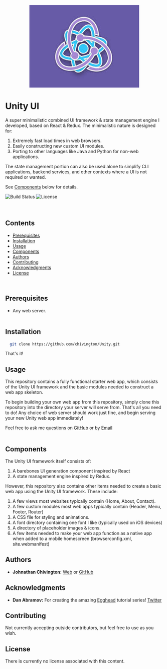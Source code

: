 <p align="center">
  <img width='350' src='https://github.com/chivington/Unity/blob/main/imgs/unity.jpg' alt='Unity UI Logo'/>
</p>

# Unity UI
A super minimalistic combined UI framework &amp; state management engine I developed, based on React &amp; Redux. The minimalistic nature is designed for:

1. Extremely fast load times in web browsers.
2. Easily constructing new custom UI modules.
3. Porting to other languages like Java and Python for non-web applications.

The state management portion can also be used alone to simplify CLI applications, backend services, and other contexts where a UI is not required or wanted.

See [Components](https://github.com/chivington/Unity/tree/master#components) below for details.

![Build Status](https://img.shields.io/badge/build-Stable-green.svg)
![License](https://img.shields.io/badge/license-NONE-lime.svg)
<br/><br/><br/>

## Contents
* [Prerequisites](https://github.com/chivington/Unity/tree/master#prerequisites)
* [Installation](https://github.com/chivington/Unity/tree/master#installation)
* [Usage](https://github.com/chivington/Unity/tree/master#usage)
* [Components](https://github.com/chivington/Unity/tree/master#components)
* [Authors](https://github.com/chivington/Unity/tree/master#authors)
* [Contributing](https://github.com/chivington/Unity/tree/master#contributing)
* [Acknowledgments](https://github.com/chivington/Unity/tree/master#acknowledgments)
* [License](https://github.com/chivington/Unity/tree/master#license)
<br/>

## Prerequisites
  * Any web server.
<br/><br/>


## Installation
```bash
  git clone https://github.com/chivington/Unity.git
```

That's it!
<br/>


## Usage
This repository contains a fully functional starter web app, which consists of the Unity UI framework and the basic modules needed to construct a web app skeleton.

To begin building your own web app from this repository, simply clone this repository into the directory your server will serve from. That's all you need to do! Any choice of web server should work just fine, and begin serving your new Unity web app immediately!

Feel free to ask me questions on [GitHub](https://github.com/chivington) or by [Email](j.chivington@ieee.org)
<br/><br/>


## Components
The Unity UI framework itself consists of:

1. A barebones UI generation component inspired by React
2. A state management engine inspired by Redux.


However, this repository also contains other items needed to create a basic web app using the Unity UI framework. These include:

1. A few views most websites typically contain (Home, About, Contact).
2. A few custom modules most web apps typically contain (Header, Menu, Footer, Router)
3. A CSS file for styling and animations.
4. A font directory containing one font I like (typically used on iOS devices)
5. A directory of placeholder images & icons.
6. A few items needed to make your web app function as a native app when added to a mobile homescreen (browserconfig.xml, site.webmanifest)


## Authors
* **Johnathan Chivington:** [Web](https://chivington.net) or [GitHub](https://github.com/chivington)

## Acknowledgments
* **Dan Abramov:** For creating the amazing [Egghead](https://egghead.io/courses/fundamentals-of-redux-course-from-dan-abramov-bd5cc867) tutorial series! [Twitter](https://twitter.com/dan_abramov)

## Contributing
Not currently accepting outside contributors, but feel free to use as you wish.

## License
There is currently no license associated with this content.
<br/><br/>
